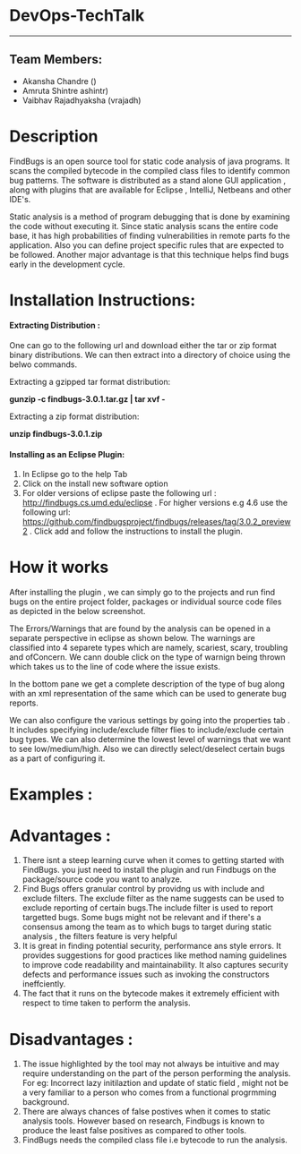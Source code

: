# DevOps-TechTalk

------

Team Members:
------
- Akansha Chandre ()
- Amruta Shintre ashintr)
- Vaibhav Rajadhyaksha (vrajadh)

# Description
FindBugs is an open source tool for static code analysis of java programs. It scans the compiled bytecode in the compiled class files to identify common bug patterns. The software is distributed as a stand alone GUI application , along with plugins that are available for Eclipse , IntelliJ, Netbeans and other IDE's. 

Static analysis is a method of program debugging that is done by examining the code without executing it. Since static analysis scans the entire code base, it has high probabilities of finding vulnerabilities in remote parts fo the application. Also you can define project specific rules that are expected to be followed. Another major advantage is that this technique helps find bugs early in the development cycle.

# Installation Instructions:

#### Extracting Distribution :

One can go to the following url and download either the tar or zip format binary distributions. We can then extract into a directory of choice using the belwo commands.

Extracting a gzipped tar format distribution:

**gunzip -c findbugs-3.0.1.tar.gz | tar xvf -**

Extracting a zip format distribution:

**unzip findbugs-3.0.1.zip**

#### Installing as an Eclipse Plugin:

1. In Eclipse go to the help Tab
2. Click on the install new software option
3. For older versions of eclipse paste the following url : http://findbugs.cs.umd.edu/eclipse . For higher versions e.g 4.6 use the following url: https://github.com/findbugsproject/findbugs/releases/tag/3.0.2_preview2 . Click add and follow the instructions to install the plugin. 

# How it works

After installing the plugin , we can simply go to the projects and run find bugs on the entire project folder, packages or individual source code files as depicted in the below screenshot.


The Errors/Warnings that are found by the analysis can be opened in a separate perspective in eclipse as shown below. The warnings are classified into 4 separete types which are namely, scariest, scary, troubling and ofConcern. We cann double click on the type of warnign being thrown which takes us to the line of code where the issue exists.



In the bottom pane we get a complete description of the type of bug along with an xml representation of the same which can be used to generate bug reports.


We can also configure the various settings by going into the properties tab . It includes specifying include/exclude filter flies to include/exclude certain bug types. We can also determine the lowest level of warnings that we want to see low/medium/high. Also we can directly select/deselect certain bugs as a part of configuring it.

# Examples :

# Advantages :

1. There isnt a steep learning curve when it comes to getting started with FindBugs. you just need to install the plugin and run Findbugs on the package/source code you want to analyze.
2. Find Bugs offers granular control by providng us with include and exclude filters. The exclude filter as the name suggests can be used to exclude reporting of certain bugs.The include filter is used to report targetted bugs. Some bugs might not be relevant and if there's a consensus among the team as to which bugs to target during static analysis , the filters feature is very helpful 
3. It is great in finding potential security, performance ans style errors. It provides suggestions for good practices like method naming guidelines to improve code readability and maintainability. It also captures security defects and performance issues such as invoking the constructors ineffciently.
4. The fact that it runs on the bytecode makes it extremely efficient with respect to time taken to perform the analysis.

# Disadvantages :

1. The issue highlighted by the tool may not always be intuitive and may require understanding on the part of the person performing the analysis. For eg: Incorrect lazy initilaztion and update of static field , might not be a very familiar to a person who comes from a functional progrmming background.
2. There are always chances of false postives when it comes to static analysis tools. However based on research, Findbugs is known to produce the least false positives  as compared to other tools.
3. FindBugs needs the compiled class file i.e bytecode to run the analysis.

